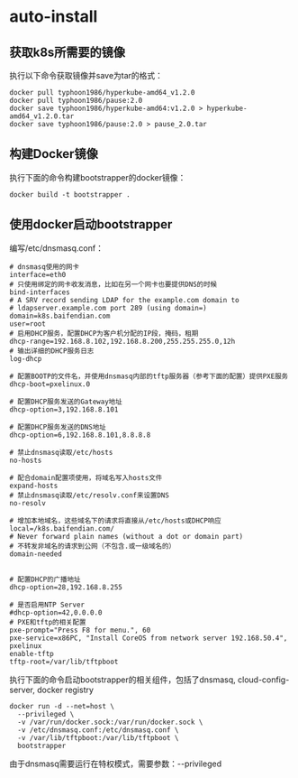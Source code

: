 # auto-install

## 获取k8s所需要的镜像
执行以下命令获取镜像并save为tar的格式：
```
docker pull typhoon1986/hyperkube-amd64_v1.2.0
docker pull typhoon1986/pause:2.0
docker save typhoon1986/hyperkube-amd64:v1.2.0 > hyperkube-amd64_v1.2.0.tar
docker save typhoon1986/pause:2.0 > pause_2.0.tar
```
## 构建Docker镜像
执行下面的命令构建bootstrapper的docker镜像：
```
docker build -t bootstrapper .
```
## 使用docker启动bootstrapper
编写/etc/dnsmasq.conf：
```
# dnsmasq使用的网卡
interface=eth0
# 只使用绑定的网卡收发消息，比如在另一个网卡也要提供DNS的时候
bind-interfaces
# A SRV record sending LDAP for the example.com domain to
# ldapserver.example.com port 289 (using domain=)
domain=k8s.baifendian.com
user=root
# 启用DHCP服务，配置DHCP为客户机分配的IP段，掩码，租期
dhcp-range=192.168.8.102,192.168.8.200,255.255.255.0,12h
# 输出详细的DHCP服务日志
log-dhcp

# 配置BOOTP的文件名，并使用dnsmasq内部的tftp服务器（参考下面的配置）提供PXE服务
dhcp-boot=pxelinux.0

# 配置DHCP服务发送的Gateway地址
dhcp-option=3,192.168.8.101

# 配置DHCP服务发送的DNS地址
dhcp-option=6,192.168.8.101,8.8.8.8

# 禁止dnsmasq读取/etc/hosts
no-hosts

# 配合domain配置项使用，将域名写入hosts文件
expand-hosts
# 禁止dnsmasq读取/etc/resolv.conf来设置DNS
no-resolv

# 增加本地域名，这些域名下的请求将直接从/etc/hosts或DHCP响应
local=/k8s.baifendian.com/
# Never forward plain names (without a dot or domain part)
# 不转发非域名的请求到公网（不包含.或一级域名的）
domain-needed


# 配置DHCP的广播地址
dhcp-option=28,192.168.8.255

# 是否启用NTP Server
#dhcp-option=42,0.0.0.0
# PXE和tftp的相关配置
pxe-prompt="Press F8 for menu.", 60
pxe-service=x86PC, "Install CoreOS from network server 192.168.50.4", pxelinux
enable-tftp
tftp-root=/var/lib/tftpboot
```
执行下面的命令启动bootstrapper的相关组件，包括了dnsmasq, cloud-config-server, docker registry
```
docker run -d --net=host \
  --privileged \
  -v /var/run/docker.sock:/var/run/docker.sock \
  -v /etc/dnsmasq.conf:/etc/dnsmasq.conf \
  -v /var/lib/tftpboot:/var/lib/tftpboot \
  bootstrapper
```
由于dnsmasq需要运行在特权模式，需要参数：--privileged
